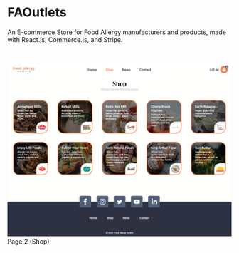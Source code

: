# FAOutlets
An E-commerce Store for Food Allergy manufacturers and products, made with React.js, Commerce.js, and Stripe.

<br />

![FAOutlets](https://github.com/juliuscecilia33/FAOutlets/blob/main/Images/ShopPagePrototype.jpg)
Page 2 (Shop)
